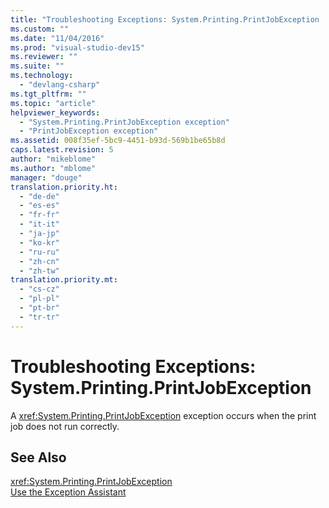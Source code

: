 ```yaml
---
title: "Troubleshooting Exceptions: System.Printing.PrintJobException | Microsoft Docs"
ms.custom: ""
ms.date: "11/04/2016"
ms.prod: "visual-studio-dev15"
ms.reviewer: ""
ms.suite: ""
ms.technology: 
  - "devlang-csharp"
ms.tgt_pltfrm: ""
ms.topic: "article"
helpviewer_keywords: 
  - "System.Printing.PrintJobException exception"
  - "PrintJobException exception"
ms.assetid: 008f35ef-5bc9-4451-b93d-569b1be65b8d
caps.latest.revision: 5
author: "mikeblome"
ms.author: "mblome"
manager: "douge"
translation.priority.ht: 
  - "de-de"
  - "es-es"
  - "fr-fr"
  - "it-it"
  - "ja-jp"
  - "ko-kr"
  - "ru-ru"
  - "zh-cn"
  - "zh-tw"
translation.priority.mt: 
  - "cs-cz"
  - "pl-pl"
  - "pt-br"
  - "tr-tr"
---
```

# Troubleshooting Exceptions: System.Printing.PrintJobException
A <xref:System.Printing.PrintJobException> exception occurs when the print job does not run correctly.  
  
## See Also  
 <xref:System.Printing.PrintJobException>   
 [Use the Exception Assistant](../Topic/How%20to:%20Use%20the%20Exception%20Assistant.md)